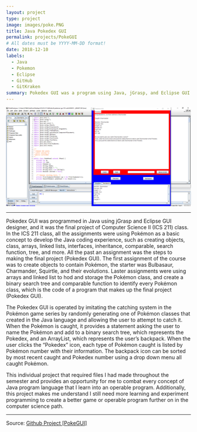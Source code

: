 ```yaml
---
layout: project
type: project
image: images/poke.PNG
title: Java Pokedex GUI
permalink: projects/PokeGUI
# All dates must be YYYY-MM-DD format!
date: 2018-12-10
labels:
  - Java
  - Pokemon
  - Eclipse 
  - GitHub
  - GitKraken
summary: Pokedex GUI was a program using Java, jGrasp, and Eclipse GUI designer to imitate the ctach system of Pokemon game.
---
```

<img class="ui floated rounded image" src="../images/pokegui.PNG">

<hr>

Pokedex GUI was programmed in Java using jGrasp and Eclipse GUI designer, and it was the final project of Computer Science II (ICS 211) class. In the ICS 211 class, all the assignments were using Pokémon as a basic concept to develop the Java coding experience, such as creating objects, class, arrays, linked lists, interfaces, inheritance, comparable, search function, tree, and more. All the past an assignment was the steps to making the final project (Pokedex GUI). The first assignment of the course was to create objects to contain Pokémon, the starter was Bulbasaur, Charmander, Squirtle, and their evolutions. Laster assignments were using arrays and linked list to hod and storage the Pokémon class, and create a binary search tree and comparable function to identify every Pokémon class, which is the code of a program that makes up the final project (Pokedex GUI).

The Pokedex GUI is operated by imitating the catching system in the Pokémon game series by randomly generating one of Pokémon classes that created in the Java language and allowing the user to attempt to catch it. When the Pokémon is caught, it provides a statement asking the user to name the Pokémon and add to a binary search tree, which represents the Pokedex, and an ArrayList, which represents the user’s backpack. When the user clicks the “Pokedex” icon, each type of Pokémon caught is listed by Pokémon number with their information. The backpack icon can be sorted by most recent caught and Pokedex number using a drop down menu all caught Pokémon.

This individual project that required files I had made throughout the semester and provides an opportunity for me to combat every concept of Java program language that I learn into an operable program. Additionally, this project makes me understand I still need more learning and experiment programming to create a better game or operable program further on in the computer science path.

<hr>

Source: <a href="https://github.com/ICSatKCC/a9-pokemon-gui-f18-wxh23285815/tree/develop"><i class="large github icon"></i>Github Project [PokeGUI]</a>
